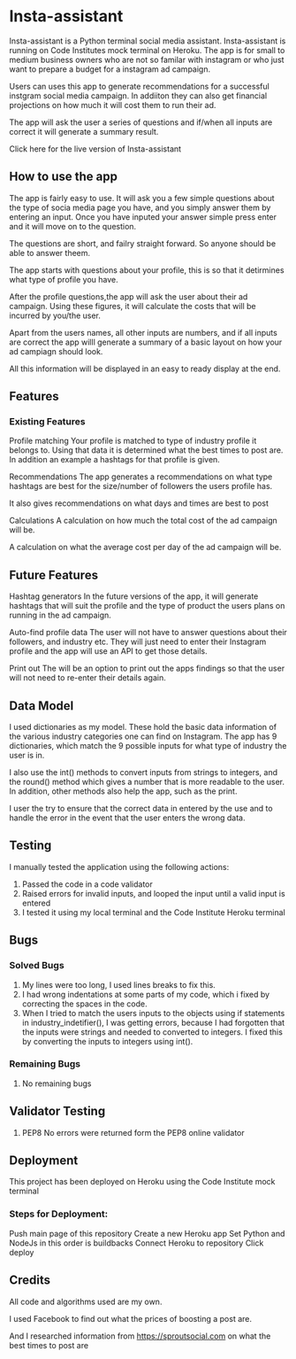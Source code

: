 # Insta-assistant

Insta-assistant is a Python terminal social media assistant. Insta-assistant is running on Code Institutes mock terminal on Heroku. The app is for small to medium business owners who are not so familar with instagram or who just want to prepare a budget for a instagram ad campaign.

Users can uses this app to generate recommendations for a successful instgram social media campaign. In addiiton they can also get financial projections on how much it will cost them to run their ad.

The app will ask the user a series of questions and if/when all inputs are correct it will generate a summary result.

Click here for the live version of Insta-assistant

## How to use the app

The app is fairly easy to use. It will ask you a few simple questions about the type of socia media page you have, and you simply answer them by entering an input. Once you have inputed your answer simple press enter and it will move on to the question.

The questions are short, and failry straight forward. So anyone should be able to answer theem.

The app starts with questions about your profile, this is so that it detirmines what type of profile you have. 

After the profile questions,the app will ask the user about their ad campaign. Using these figures, it will calculate the costs that will be incurred by you/the user.

Apart from the users names, all other inputs are numbers, and if all inputs are correct the app willl generate a summary of a basic layout on how your ad campiagn should look.

All this information will be displayed in an easy to ready display at the end.

## Features

### Existing Features

Profile matching
Your profile is matched to type of industry profile it belongs to. Using that data it is determined what the best times to post are. In addition an example a hashtags for that profile is given.

Recommendations
The app generates a recommendations on what type hashtags are best for the size/number of followers the users profile has. 

It also gives recommendations on what days and times are best to post


Calculations
A calculation on how much the total cost of the ad campaign will be.

A calculation on what the average cost per day of the ad campaign will be.

## Future Features

Hashtag generators
In the future versions of the app, it will generate hashtags that will suit the profile and the type of product the users plans on running in the ad campaign.

Auto-find profile data
The user will not have to answer questions about their followers, and industry etc. They will just need to enter their Instagram profile and the app will use an API to get those details.

Print out
The will be an option to print out the apps findings so that the user will not need to re-enter their details again.

## Data Model

I used dictionaries as my model. These hold the basic data information of the various industry categories one can find on Instagram. The app has 9 dictionaries, which match the 9 possible inputs for what type of industry the user is in.

I also use the int() methods to convert inputs from strings to integers, and the round() method which gives a number that is more readable to the user. In addition, other methods also help the app, such as the print.

I user the try to ensure that the correct data in entered by the use and to handle the error in the event that the user enters the wrong data.

## Testing 

I manually tested the application using the following actions:

1. Passed the code in a code validator
2. Raised errors for invalid inputs, and looped the input until a valid input is entered
3. I tested it using my local terminal and the Code Institute Heroku terminal

## Bugs

### Solved Bugs 

1. My lines were too long, I used lines breaks to fix this.
2. I had wrong indentations at some parts of my code, which i fixed by correcting the spaces in the code.
3. When I tried to match the users inputs to the objects using if statements in industry_indetifier(), I was getting errors, because I had forgotten that the inputs were strings and needed to converted to integers. I fixed this by converting the inputs to integers using int(). 

### Remaining Bugs

1. No remaining bugs

## Validator Testing 

1. PEP8
No errors were returned form the PEP8 online validator

## Deployment 

This project has been deployed on Heroku using the Code Institute mock terminal

### Steps for Deployment:
Push main page of this repository
Create a new Heroku app
Set Python and NodeJs in this order is buildbacks
Connect Heroku to repository
Click deploy

## Credits
All code and algorithms used are my own.

I used Facebook to find out what the prices of boosting a post are.

And I researched information from https://sproutsocial.com on what the best times to post are
